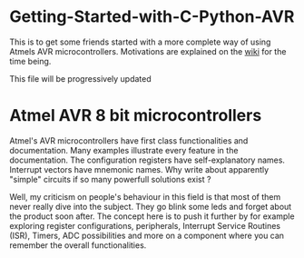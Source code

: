# Getting-Started-with-C-Python-AVR
This is to get some friends started with a more complete way of using Atmels AVR microcontrollers.
Motivations are explained on the [wiki](https://github.com/arteknix/Getting-Started-with-C-Python-AVR/wiki#welcome-to-the-getting-started-with-c-python-avr-wiki) 
for the time being.

This file will be progressively updated

# Atmel AVR 8 bit microcontrollers
Atmel's AVR microcontrollers have first class functionalities and documentation.
Many examples illustrate every feature in the documentation.
The configuration registers have self-explanatory names.
Interrupt vectors have mnemonic names.
Why write about apparently "simple" circuits if so many powerfull solutions exist ?

Well, my criticism on people's behaviour in  this field is that most of them never really dive into the subject. They go blink some leds and forget about the product soon after.
The concept here is to push it further by for example exploring register configurations, peripherals, Interrupt Service Routines (ISR), Timers, ADC possibilities and more on a component where you can remember the overall functionalities.
